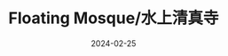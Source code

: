---
title: Floating Mosque/水上清真寺
description: 43, Jalan Pasir, Kampung Likas, 88858
date: 2024-02-25
weight: 4
resources:
    - src: DSCF3686_cover.JPG
      params:
          cover: true
---